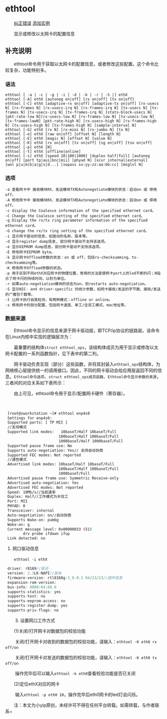 # ethtool

　　[纠正错误](https://github.com/jaywcjlove/linux-command/edit/master/command/ethtool.md) [添加实例](https://github.com/jaywcjlove/linux-command/edit/master/command/ethtool.md)

　　显示或修改以太网卡的配置信息

## 补充说明

　　ethtool命令用于获取以太网卡的配置信息，或者修改这些配置。这个命令比较复杂，功能特别多。

### 语法

```shell
ethtool [ -a | -c | -g | -i | -d | -k | -r | -S |] ethX
ethtool [-A] ethX [autoneg on|off] [rx on|off] [tx on|off]
ethtool [-C] ethX [adaptive-rx on|off] [adaptive-tx on|off] [rx-usecs N] [rx-frames N] [rx-usecs-irq N] [rx-frames-irq N] [tx-usecs N] [tx-frames N] [tx-usecs-irq N] [tx-frames-irq N] [stats-block-usecs N][pkt-rate-low N][rx-usecs-low N] [rx-frames-low N] [tx-usecs-low N] [tx-frames-lowN] [pkt-rate-high N] [rx-usecs-high N] [rx-frames-high N] [tx-usecs-high N] [tx-frames-high N] [sample-interval N]
ethtool [-G] ethX [rx N] [rx-mini N] [rx-jumbo N] [tx N]
ethtool [-e] ethX [raw on|off] [offset N] [length N]
ethtool [-E] ethX [magic N] [offset N] [value N]
ethtool [-K] ethX [rx on|off] [tx on|off] [sg on|off] [tso on|off]
ethtool [-p] ethX [N]
ethtool [-t] ethX [offline|online]
ethtool [-s] ethX [speed 10|100|1000] [duplex half|full] [autoneg on|off] [port tp|aui|bnc|mii] [phyad N] [xcvr internal|external]
[wol p|u|m|b|a|g|s|d...] [sopass xx:yy:zz:aa:bb:cc] [msglvl N]

```

### 选项

```shell
-a 查看网卡中 接收模块RX、发送模块TX和Autonegotiate模块的状态：启动on 或 停用off。
-A 修改网卡中 接收模块RX、发送模块TX和Autonegotiate模块的状态：启动on 或 停用off。
-c display the Coalesce information of the specified ethernet card。
-C Change the Coalesce setting of the specified ethernet card。
-g Display the rx/tx ring parameter information of the specified ethernet card。
-G change the rx/tx ring setting of the specified ethernet card。
-i 显示网卡驱动的信息，如驱动的名称、版本等。
-d 显示register dump信息, 部分网卡驱动不支持该选项。
-e 显示EEPROM dump信息，部分网卡驱动不支持该选项。
-E 修改网卡EEPROM byte。
-k 显示网卡Offload参数的状态：on 或 off，包括rx-checksumming、tx-checksumming等。
-K 修改网卡Offload参数的状态。
-p 用于区别不同ethX对应网卡的物理位置，常用的方法是使网卡port上的led不断的闪；N指示了网卡闪的持续时间，以秒为单位。
-r 如果auto-negotiation模块的状态为on，则restarts auto-negotiation。
-S 显示NIC- and driver-specific 的统计参数，如网卡接收/发送的字节数、接收/发送的广播包个数等。
-t 让网卡执行自我检测，有两种模式：offline or online。
-s 修改网卡的部分配置，包括网卡速度、单工/全双工模式、mac地址等。

```

### 数据来源

　　Ethtool命令显示的信息来源于网卡驱动层，即TCP/ip协议的链路层。该命令在Linux内核中实现的逻辑层次为：

　　最重要的结构体`struct ethtool_ops`​，该结构体成员为用于显示或修改以太网卡配置的一系列函数指针，见下表中的第二列。

　　网卡驱动负责实现（部分）这些函数，并将其封装入`ethtool_ops`​结构体，为网络核心层提供统一的调用接口。因此，不同的网卡驱动会给应用层返回不同的信息。`Ethtool命令选项`​、`struct ethtool_ops成员函数`​、`Ethtool命令显示参数的来源`​，三者间的对应关系如下表所示：

　　由上可见，ethtool命令用于显示/配置网卡硬件（寄存器）。

　　‍

```bash
 [root@vworkstation ~]# ethtool enp4s0
 Settings for enp4s0:
 Supported ports: [ TP MII ]
 //支持模式
 Supported link modes:   10baseT/Half 10baseT/Full
                        100baseT/Half 100baseT/Full
                        1000baseT/Half 1000baseT/Full
 Supported pause frame use: No
 Supports auto-negotiation: Yes// 支持自动协商
 Supported FEC modes: Not reported
 //通告模式
 Advertised link modes: 10baseT/Half 10baseT/Full
                        100baseT/Half 100baseT/Full
                        1000baseT/Full
 Advertised pause frame use: Symmetric Receive-only
 Advertised auto-negotiation: Yes
 Advertised FEC modes: Not reported
 Speed: 10Mb/s//当前速率
 Duplex: Half//工作模式为半双工
 Port: MII
 PHYAD: 0
 Transceiver: internal
 Auto-negotiation: on//自动协商
 Supports Wake-on: pumbg
 Wake-on: g
 Current message level: 0x00000033 (51)
        drv probe ifdown ifup
 Link detected: no
```

1. 网口驱动信息

　　​`ethtool -i ethX`​

```javascript
 driver: r8169//驱动
 version: 2.3LK-NAPI//版本
 firmware-version: rtl8168g-3_0.0.1 04/23/13//固件信息
 expansion-rom-version:
 bus-info: 0000:04:00.0
 supports-statistics: yes
 supports-test: no
 supports-eeprom-access: no
 supports-register-dump: yes
 supports-priv-flags: no
```

　　    3. 设置网口工作方式

　　(1)关闭/打开网卡对数据包的校验功能

　　    关闭/打开网卡对收到的数据包的校验功能，请输入：`ethtool -K eth0 rx off/on`​

　　    关闭/打开网卡对发送的数据包的校验功能，请输入：`ethtool -K eth0 tx off/on`​

　　    操作完毕后可以输入`ethtool -k eth0`​查看校验功能是否已关闭

　　(2)定位ethX对应的网卡

　　    输入`ethtool -p eth0 10`​，操作完毕后eth0网卡的led灯会闪烁。

　　注：本文为小yip原创，未经许可不得在任何平台转载。如需转载，与作者联系\~
